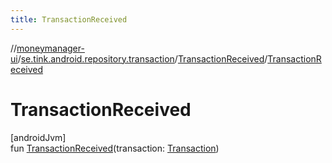 ```yaml
---
title: TransactionReceived
---
```

//[moneymanager-ui](../../../index.html)/[se.tink.android.repository.transaction](../index.html)/[TransactionReceived](index.html)/[TransactionReceived](-transaction-received.html)



# TransactionReceived



[androidJvm]\
fun [TransactionReceived](-transaction-received.html)(transaction: [Transaction](../../com.tink.model.transaction/-transaction/index.html))




